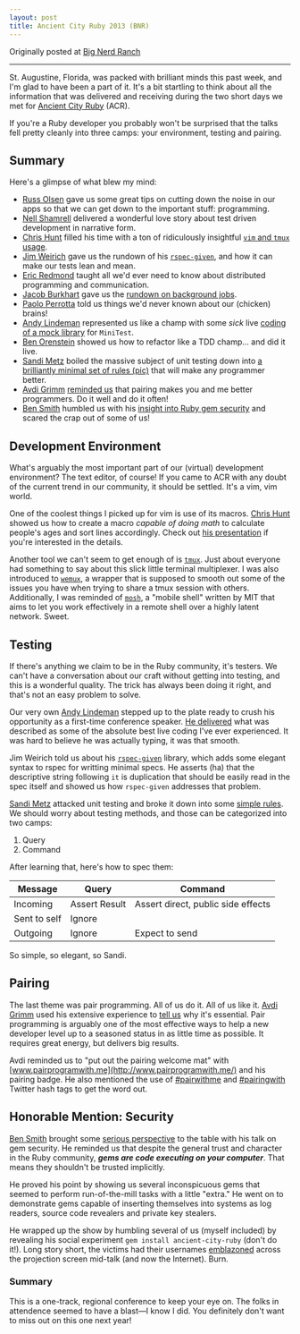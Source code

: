 ```yaml
---
layout: post
title: Ancient City Ruby 2013 (BNR)
---
```


Originally posted at [Big Nerd Ranch](http://www.bignerdranch.com/blog/ancient-city-ruby)

---

St. Augustine, Florida, was packed with brilliant minds this past week, and I'm
glad to have been a part of it. It's a bit startling to think about all the
information that was delivered and receiving during the two short days we met
for [Ancient City Ruby](http://ancientcityruby.com) (ACR).

If you're a Ruby developer you probably won't be surprised that the talks fell
pretty cleanly into three camps: your environment, testing and pairing.

## Summary

Here's a glimpse of what blew my mind:

  * [Russ Olsen](http://blog.russolsen.com) gave us some great tips on cutting down the noise in our apps so that we can get down to the important stuff: programming.
  * [Nell Shamrell](http://www.nellshamrell.com) delivered a wonderful love story about test driven development in narrative form.
  * [Chris Hunt](http://chrishunt.co) filled his time with a ton of ridiculously insightful [`vim` and `tmux` usage](https://speakerdeck.com/chrishunt/ruby-productivity-with-vim-and-tmux).
  * [Jim Weirich](http://onestepback.org) gave us the rundown of his [`rspec-given`](http://rubygems.org/gems/rspec-given), and how it can make our tests lean and mean.
  * [Eric Redmond](http://about.me/coderoshi) taught all we'd ever need to know about distributed programming and communication.
  * [Jacob Burkhart](https://twitter.com/beanstalksurf) gave us the [rundown on background jobs](http://jacobo.github.io/background_jobs).
  * [Paolo Perrotta](http://ducktypo.blogspot.com) told us things we'd never known about our (chicken) brains!
  * [Andy Lindeman](http://alindeman.github.io) represented us like a champ with some _sick_ live [coding of a mock library](http://goo.gl/9hvLg) for `MiniTest`.
  * [Ben Orenstein](https://twitter.com/r00k) showed us how to refactor like a TDD champ… and did it live.
  * [Sandi Metz](http://sandimetz.com) boiled the massive subject of unit testing down into [a brilliantly minimal set of rules (pic)](http://i.imgur.com/7Y61dWv.jpg) that will make any programmer better.
  * [Avdi Grimm](http://avdi.org) [reminded us](https://speakerdeck.com/avdi/pairing-is-caring) that pairing makes you and me better programmers. Do it well and do it often!
  * [Ben Smith](https://github.com/benjaminleesmith) humbled us with his [insight into Ruby gem security](https://speakerdeck.com/benjaminleesmith/hacking-with-gems-ancient-city-ruby) and scared the crap out of some of us!

## Development Environment

What's arguably the most important part of our (virtual) development
environment? The text editor, of course! If you came to ACR with any doubt of
the current trend in our community, it should be settled. It's a vim, vim
world.

One of the coolest things I picked up for vim is use of its macros. [Chris Hunt](http://chrishunt.co)
showed us how to create a macro _capable of doing math_ to calculate people's
ages and sort lines accordingly. Check out [his presentation](https://speakerdeck.com/chrishunt/ruby-productivity-with-vim-and-tmux)
if you're interested in the details.

Another tool we can't seem to get enough of is
[`tmux`](http://tmux.sourceforge.net). Just about everyone had something to say
about this slick little terminal multiplexer. I was also introduced to
[`wemux`](https://github.com/zolrath/wemux), a wrapper that is supposed to
smooth out some of the issues you have when trying to share a tmux session with
others. Additionally, I was reminded of [`mosh`](http://mosh.mit.edu), a
"mobile shell" written by MIT that aims to let you work effectively in a remote
shell over a highly latent network. Sweet.

## Testing

If there's anything we claim to be in the Ruby community, it's testers. We
can't have a conversation about our craft without getting into testing, and
this is a wonderful quality. The trick has always been doing it right, and
that's not an easy problem to solve.

Our very own [Andy Lindeman](http://alindeman.github.io) stepped up to the
plate ready to crush his opportunity as a first-time conference speaker. [He delivered](https://docs.google.com/presentation/d/1laaQYHFyzcTJzlB9qMmEHyoHIB-S93p9B4L8SbbhoTw/edit#slide=id.p)
what was described as some of the absolute best live coding I've ever
experienced. It was hard to believe he was actually typing, it was that smooth.

Jim Weirich told us about his
[`rspec-given`](http://rubygems.org/gems/rspec-given) library, which adds some
elegant syntax to rspec for writting minimal specs. He asserts (ha) that the
descriptive string following `it` is duplication that should be easily read in
the spec itself and showed us how `rspec-given` addresses that problem.

[Sandi Metz](http://sandimetz.com) attacked unit testing and broke it down into
some [simple rules](http://i.imgur.com/7Y61dWv.jpg). We should worry about
testing methods, and those can be categorized into two camps:

  1. Query
  2. Command

After learning that, here's how to spec them:

| Message      | Query         | Command                            |
| ------------ | ------------- | ---------------------------------- |
| Incoming     | Assert Result | Assert direct, public side effects |
| Sent to self | Ignore                                             |
| Outgoing     | Ignore        | Expect to send                     |

So simple, so elegant, so Sandi.

## Pairing

The last theme was pair programming. All of us do it. All of us like it. [Avdi Grimm](http://avdi.org)
used his extensive experience to [tell us](https://speakerdeck.com/avdi/pairing-is-caring)
why it's essential. Pair programming is arguably one of the most effective ways
to help a new developer level up to a seasoned status in as little time as
possible. It requires great energy, but delivers big results.

Avdi reminded us to "put out the pairing welcome mat" with
[www.pairprogramwith.me](http://www.pairprogramwith.me/) and his pairing badge.
He also mentioned the use of
[#pairwithme](https://twitter.com/search?q=%23pairwithme&src=typd) and
[#pairingwith](https://twitter.com/search?q=%23pairingwith&src=typd) Twitter
hash tags to get the word out.

## Honorable Mention: Security

[Ben Smith](https://github.com/benjaminleesmith) brought some [serious perspective](https://speakerdeck.com/benjaminleesmith/hacking-with-gems-ancient-city-ruby)
to the table with his talk on gem security. He reminded us that despite the
general trust and character in the Ruby community, **_gems are code executing
on your computer_**. That means they shouldn't be trusted implicitly.

He proved his point by showing us several inconspicuous gems that seemed to
perform run-of-the-mill tasks with a little "extra." He went on to demonstrate
gems capable of inserting themselves into systems as log readers, source code
revealers and private key stealers.

He wrapped up the show by humbling several of us (myself included) by revealing
his social experiment `gem install ancient-city-ruby` (don't do it!). Long
story short, the victims had their usernames
[emblazoned](https://speakerdeck.com/benjaminleesmith/hacking-with-gems-ancient-city-ruby?slide=118)
across the projection screen mid-talk (and now the Internet). Burn.

### Summary

This is a one-track, regional conference to keep your eye on. The folks in
attendence seemed to have a blast—I know I did. You definitely don't want to
miss out on this one next year!
